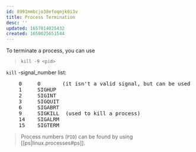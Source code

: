 ```yaml
---
id: 8991mmbcjo38efoqmjk0i3v
title: Process Termination
desc: ''
updated: 1657814025432
created: 1650025651544
---
```


To terminate a process, you can use
> `kill -9 <pid>`

`kill` -signal_number list:

<pre>
    0     0       (it isn't a valid signal, but can be used to test whether the PID specifies a processes to which a signal could be sent.)
    1     SIGHUP
    2     SIGINT
    3     SIGQUIT
    6     SIGABRT
    9     SIGKILL  (used to kill a process)
    14    SIGALRM
    15    SIGTERM
</pre>

>Process numbers (`PID`) can be found by using [[ps|linux.processes#ps]].
